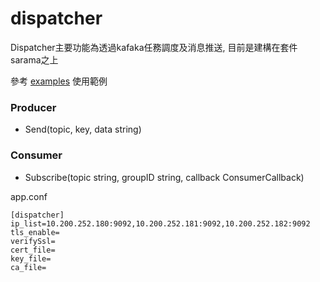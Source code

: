 # dispatcher

Dispatcher主要功能為透過kafaka任務調度及消息推送, 目前是建構在套件sarama之上

參考 [examples](./examples) 使用範例

### Producer

 - Send(topic, key, data string)

### Consumer

 - Subscribe(topic string, groupID string, callback ConsumerCallback)




app.conf
```
[dispatcher]
ip_list=10.200.252.180:9092,10.200.252.181:9092,10.200.252.182:9092
tls_enable=
verifySsl=
cert_file=
key_file=
ca_file=
```